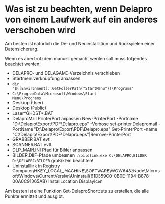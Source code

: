 # Was ist zu beachten, wenn Delapro von einem Laufwerk auf ein anderes verschoben wird

Am besten ist natürlich die De- und Neuinstallation und Rückspielen einer Datensicherung.

Wenn es aber trotzdem manuell gemacht werden soll muss folgendes beachtet werden:

- DELAPRO- und DELAGAME-Verzeichnis verschieben
- Startmenüverknüpfung anpassen
- <Code>dir "$([Environment]::GetFolderPath("StartMenu"))\Programs"</Code>
- <Code>C:\ProgramData\Microsoft\Windows\Start Menu\Programs</Code>
- Desktop (User)
- Desktop (Public)
- Laser\*GHOST*.BAT
- DelaproMail PrinterPort anpassen
New-PrinterPort -Portname "D:\Delapro\Export\PDF\Delapro.eps" -Verbose
set-printer Delapromail -PortName "D:\Delapro\Export\PDF\Delapro.eps"
Get-PrinterPort -name "C:\Delapro\Export\PDF\Delapro.eps"|Remove-PrinterPort
- GRABBER.BAT evtl.
- SCANNER.BAT evtl.
- DLP_MAIN.INI Pfad für Bilder anpassen
- BILDER.DBF-Pfade umbeamen <Code>.\bildlink.exe C:\DELAPRO\BILDER D:\DELAPRO\BILDER</Code> groß/klein beachten!
- Uninstalllink in Registry
Computer\HKEY_LOCAL_MACHINE\SOFTWARE\WOW6432Node\Microsoft\Windows\CurrentVersion\Uninstall\{61DB59C0-0B0E-11D4-B878-00A0C91D65AB}
InstallLocation
DisplayIcon

Am besten ist eine Funktion Get-DelaproShortcuts zu erstellen, die alle Punkte ermittelt und ausgibt.
